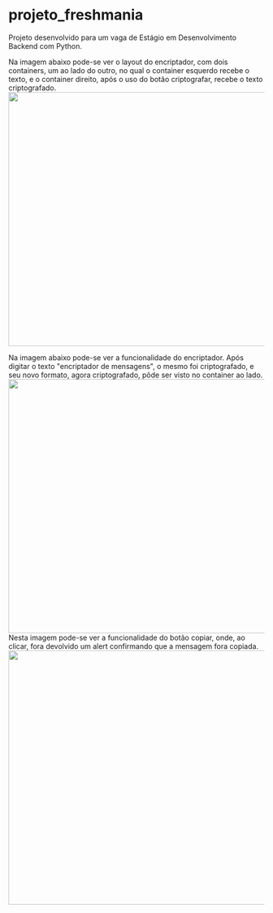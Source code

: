# projeto_freshmania
Projeto desenvolvido para um vaga de Estágio em Desenvolvimento Backend com Python.


Na imagem abaixo pode-se ver o layout do encriptador, com dois containers, um ao lado do outro, no qual o container esquerdo recebe o texto, e o container direito, após o uso do botão criptografar, recebe o texto criptografado.
<img src="https://github.com/biancadizio/projeto_freshmania/blob/main/img1.jpg?raw=true" height="500" width="1100">

Na imagem abaixo pode-se ver a funcionalidade do encriptador. Após digitar o texto "encriptador de mensagens", o mesmo foi criptografado, e seu novo formato, agora criptografado, pôde ser visto no container ao lado.
<img src="https://github.com/biancadizio/projeto_freshmania/blob/main/img2.jpg?raw=true" height="500" width="1100">
Nesta imagem pode-se ver a funcionalidade do botão copiar, onde, ao clicar, fora devolvido um alert confirmando que a mensagem fora copiada.
<img src="https://github.com/biancadizio/projeto_freshmania/blob/main/img3.jpg?raw=true" height="500" width="1100">
